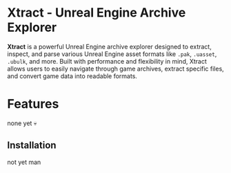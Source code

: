 # Xtract - Unreal Engine Archive Explorer
**Xtract** is a powerful Unreal Engine archive explorer designed to extract, inspect, and parse various Unreal Engine asset formats like `.pak`, `.uasset`, `.ubulk`, and more. Built with performance and flexibility in mind, Xtract allows users to easily navigate through game archives, extract specific files, and convert game data into readable formats.

# Features 
none yet 💀

## Installation
not yet man
